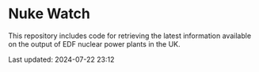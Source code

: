 # Nuke Watch

This repository includes code for retrieving the latest information available on the output of EDF nuclear power plants in the UK.

Last updated: 2024-07-22 23:12